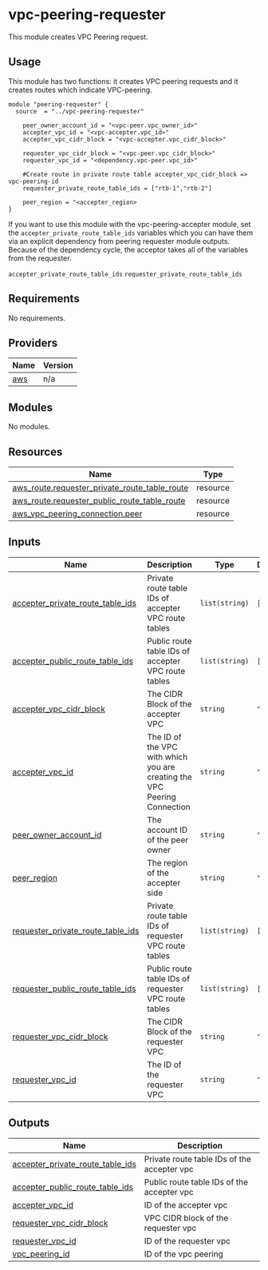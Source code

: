 # vpc-peering-requester

This module creates VPC Peering request.

## Usage

This module has two functions: it creates VPC peering requests and it creates routes which indicate VPC-peering.

```hcl
module "peering-requester" {
  source  = "../vpc-peering-requester"

    peer_owner_account_id = "<vpc-peer.vpc_owner_id>"
    accepter_vpc_id = "<vpc-accepter.vpc_id>"
    accepter_vpc_cidr_block = "<vpc-accepter.vpc_cidr_block>"

    requester_vpc_cidr_block = "<vpc-peer.vpc_cidr_block>"
    requester_vpc_id = "<dependency.vpc-peer.vpc_id>"

    #Create route in private route table accepter_vpc_cidr_block => vpc-peering-id
    requester_private_route_table_ids = ["rtb-1","rtb-2"]

    peer_region = "<accepter_region>
}
```

If you want to use this module with the vpc-peering-accepter module, set the `accepter_private_route_table_ids` variables which you can have them via an explicit dependency from peering requester module outputs. Because of the dependency cycle, the acceptor takes all of the variables from the requester.

`accepter_private_route_table_ids`
`requester_private_route_table_ids`

<!-- BEGIN_TF_DOCS -->
## Requirements

No requirements.

## Providers

| Name | Version |
|------|---------|
| <a name="provider_aws"></a> [aws](#provider\_aws) | n/a |

## Modules

No modules.

## Resources

| Name | Type |
|------|------|
| [aws_route.requester_private_route_table_route](https://registry.terraform.io/providers/hashicorp/aws/latest/docs/resources/route) | resource |
| [aws_route.requester_public_route_table_route](https://registry.terraform.io/providers/hashicorp/aws/latest/docs/resources/route) | resource |
| [aws_vpc_peering_connection.peer](https://registry.terraform.io/providers/hashicorp/aws/latest/docs/resources/vpc_peering_connection) | resource |

## Inputs

| Name | Description | Type | Default | Required |
|------|-------------|------|---------|:--------:|
| <a name="input_accepter_private_route_table_ids"></a> [accepter\_private\_route\_table\_ids](#input\_accepter\_private\_route\_table\_ids) | Private route table IDs of accepter VPC route tables | `list(string)` | `[]` | no |
| <a name="input_accepter_public_route_table_ids"></a> [accepter\_public\_route\_table\_ids](#input\_accepter\_public\_route\_table\_ids) | Public route table IDs of accepter VPC route tables | `list(string)` | `[]` | no |
| <a name="input_accepter_vpc_cidr_block"></a> [accepter\_vpc\_cidr\_block](#input\_accepter\_vpc\_cidr\_block) | The CIDR Block of the accepter VPC | `string` | `""` | no |
| <a name="input_accepter_vpc_id"></a> [accepter\_vpc\_id](#input\_accepter\_vpc\_id) | The ID of the VPC with which you are creating the VPC Peering Connection | `string` | `""` | no |
| <a name="input_peer_owner_account_id"></a> [peer\_owner\_account\_id](#input\_peer\_owner\_account\_id) | The account ID of the peer owner | `string` | `""` | no |
| <a name="input_peer_region"></a> [peer\_region](#input\_peer\_region) | The region of the accepter side | `string` | `""` | no |
| <a name="input_requester_private_route_table_ids"></a> [requester\_private\_route\_table\_ids](#input\_requester\_private\_route\_table\_ids) | Private route table IDs of requester VPC route tables | `list(string)` | `[]` | no |
| <a name="input_requester_public_route_table_ids"></a> [requester\_public\_route\_table\_ids](#input\_requester\_public\_route\_table\_ids) | Public route table IDs of requester VPC route tables | `list(string)` | `[]` | no |
| <a name="input_requester_vpc_cidr_block"></a> [requester\_vpc\_cidr\_block](#input\_requester\_vpc\_cidr\_block) | The CIDR Block of the requester VPC | `string` | `""` | no |
| <a name="input_requester_vpc_id"></a> [requester\_vpc\_id](#input\_requester\_vpc\_id) | The ID of the requester VPC | `string` | `""` | no |

## Outputs

| Name | Description |
|------|-------------|
| <a name="output_accepter_private_route_table_ids"></a> [accepter\_private\_route\_table\_ids](#output\_accepter\_private\_route\_table\_ids) | Private route table IDs of the accepter vpc |
| <a name="output_accepter_public_route_table_ids"></a> [accepter\_public\_route\_table\_ids](#output\_accepter\_public\_route\_table\_ids) | Public route table IDs of the accepter vpc |
| <a name="output_accepter_vpc_id"></a> [accepter\_vpc\_id](#output\_accepter\_vpc\_id) | ID of the accepter vpc |
| <a name="output_requester_vpc_cidr_block"></a> [requester\_vpc\_cidr\_block](#output\_requester\_vpc\_cidr\_block) | VPC CIDR block of the requester vpc |
| <a name="output_requester_vpc_id"></a> [requester\_vpc\_id](#output\_requester\_vpc\_id) | ID of the requester vpc |
| <a name="output_vpc_peering_id"></a> [vpc\_peering\_id](#output\_vpc\_peering\_id) | ID of the vpc peering |
<!-- END_TF_DOCS -->